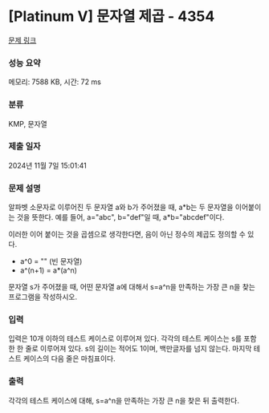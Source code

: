 # [Platinum V] 문자열 제곱 - 4354 

[문제 링크](https://www.acmicpc.net/problem/4354) 

### 성능 요약

메모리: 7588 KB, 시간: 72 ms

### 분류

KMP, 문자열

### 제출 일자

2024년 11월 7일 15:01:41

### 문제 설명

<p>알파벳 소문자로 이루어진 두 문자열 a와 b가 주어졌을 때, a*b는 두 문자열을 이어붙이는 것을 뜻한다. 예를 들어, a="abc", b="def"일 때, a*b="abcdef"이다.</p>

<p>이러한 이어 붙이는 것을 곱셈으로 생각한다면, 음이 아닌 정수의 제곱도 정의할 수 있다.</p>

<ul>
	<li>a^0 = "" (빈 문자열)</li>
	<li>a^(n+1) = a*(a^n)</li>
</ul>

<p>문자열 s가 주어졌을 때, 어떤 문자열 a에 대해서 s=a^n을 만족하는 가장 큰 n을 찾는 프로그램을 작성하시오.</p>

### 입력 

 <p>입력은 10개 이하의 테스트 케이스로 이루어져 있다. 각각의 테스트 케이스는 s를 포함한 한 줄로 이루어져 있다. s의 길이는 적어도 1이며, 백만글자를 넘지 않는다. 마지막 테스트 케이스의 다음 줄은 마침표이다.</p>

### 출력 

 <p>각각의 테스트 케이스에 대해, s=a^n을 만족하는 가장 큰 n을 찾은 뒤 출력한다.</p>

